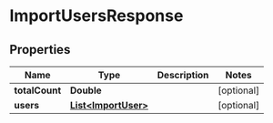 

# ImportUsersResponse


## Properties

| Name | Type | Description | Notes |
|------------ | ------------- | ------------- | -------------|
|**totalCount** | **Double** |  |  [optional] |
|**users** | [**List&lt;ImportUser&gt;**](ImportUser.md) |  |  [optional] |



